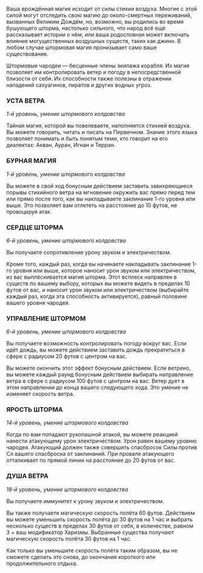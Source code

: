 Ваша врождённая магия исходит от силы стихии воздуха. Многие с этой силой могут отследить свою магию до около-смертных переживаний, вызванных Великим Дождём, но, возможно, вы родились во время бушующего шторма, настолько сильного, что народ всё ещё рассказывает истории о нём, или ваша родословная может включать влияние могущественных воздушных существ, таких как джинн. В любом случае штормовая магия пронизывает само ваше существование.

Штормовые чародеи — бесценные члены экипажа корабля. Их магия позволяет им контролировать ветер и погоду в непосредственной близости от себя. Их способности также полезны в отражении нападений сахуагинов, пиратов и других водных угроз.

  

### УСТА ВЕТРА

_1-й уровень, умение штормового колдовства_

Тайная магия, которой вы повелеваете, наполняется стихией воздуха. Вы можете говорить, читать и писать на Первичном. Знание этого языка позволяет понимать и быть понятым теми, кто говорит на его диалектах: Акван, Ауран, Игнан и Терран.

  

### БУРНАЯ МАГИЯ

_1-й уровень, умение штормового колдовства_

Вы можете в свой ход бонусным действием заставить завихряющиеся порывы стихийного ветра на мгновение окружить вас прямо перед тем или прямо после того, как вы накладываете заклинание 1-го уровня или выше. Это позволяет вам отлететь на расстояние до 10 футов, не провоцируя атак.

  

### СЕРДЦЕ ШТОРМА

_6-й уровень, умение штормового колдовства_

Вы получаете сопротивление урону звуком и электричеством.

Кроме того, каждый раз, когда вы начинаете накладывать заклинание 1-го уровня или выше, которое наносит урон звуком или электричеством, из вас выплёскивается магия шторма. Этот всплеск направлен в существ по вашему выбору, которых вы можете видеть в пределах 10 футов от вас, и наносит урон звуком или электричеством (выбирайте каждый раз, когда эта способность активируется), равный половине вашего уровня чародея.

  

### УПРАВЛЕНИЕ ШТОРМОМ

_6-й уровень, умение штормового колдовства_

Вы получаете возможность контролировать погоду вокруг вас. Если идёт дождь, вы можете действием заставить дождь прекратиться в сфере с радиусом 20 футов с центром на вас.

Вы можете окончить этот эффект бонусным действием. Если ветрено, вы можете каждый раунд бонусным действием выбирать направление ветра в сфере с радиусом 100 футов с центром на вас. Ветер дует в этом направлении до конца вашего следующего хода. Это умение не изменяет скорость ветра.

  

### ЯРОСТЬ ШТОРМА

_14-й уровень, умение штормового колдовства_

Когда по вам попадают рукопашной атакой, вы можете реакцией нанести атакующему урон электричеством. Урон равен вашему уровню чародея. Атакующий должен также совершить спасбросок Силы против Сл вашего спасброска от заклинаний. При провале атакующего отталкивает по прямой линии на расстояние до 20 футов от вас.

  

### ДУША ВЕТРА

_18-й уровень, умение штормового колдовства_

Вы получаете иммунитет к урону звуком и электричеством.

Вы также получаете магическую скорость полёта 60 футов. Действием вы можете уменьшить скорость полёта до 30 футов на 1 час и выбрать несколько существ в пределах 30 футов от себя, в количестве, равном 3 + ваш модификатор Харизмы. Выбранные существа получают магическую скорость полёта 30 футов на 1 час.

Как только вы уменьшите скорость полёта таким образом, вы не сможете сделать это снова, до окончания короткого или продолжительного отдыха.